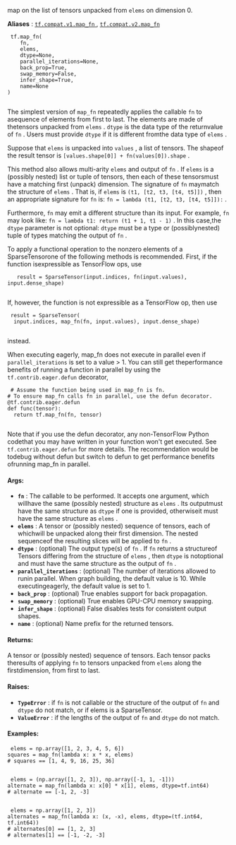 map on the list of tensors unpacked from  `elems`  on dimension 0.

**Aliases** : [ `tf.compat.v1.map_fn` ](/api_docs/python/tf/map_fn), [ `tf.compat.v2.map_fn` ](/api_docs/python/tf/map_fn)

```
 tf.map_fn(
    fn,
    elems,
    dtype=None,
    parallel_iterations=None,
    back_prop=True,
    swap_memory=False,
    infer_shape=True,
    name=None
)
 
```

The simplest version of  `map_fn`  repeatedly applies the callable  `fn`  to asequence of elements from first to last. The elements are made of thetensors unpacked from  `elems` .  `dtype`  is the data type of the returnvalue of  `fn` . Users must provide  `dtype`  if it is different fromthe data type of  `elems` .

Suppose that  `elems`  is unpacked into  `values` , a list of tensors. The shapeof the result tensor is  `[values.shape[0]] + fn(values[0]).shape` .

This method also allows multi-arity  `elems`  and output of  `fn` .  If  `elems` is a (possibly nested) list or tuple of tensors, then each of these tensorsmust have a matching first (unpack) dimension.  The signature of  `fn`  maymatch the structure of  `elems` .  That is, if  `elems`  is `(t1, [t2, t3, [t4, t5]])` , then an appropriate signature for  `fn`  is: `fn = lambda (t1, [t2, t3, [t4, t5]]):` .

Furthermore,  `fn`  may emit a different structure than its input.  For example, `fn`  may look like:  `fn = lambda t1: return (t1 + 1, t1 - 1)` .  In this case,the  `dtype`  parameter is not optional:  `dtype`  must be a type or (possiblynested) tuple of types matching the output of  `fn` .

To apply a functional operation to the nonzero elements of a SparseTensorone of the following methods is recommended. First, if the function isexpressible as TensorFlow ops, use

```
   result = SparseTensor(input.indices, fn(input.values), input.dense_shape)
 
```

If, however, the function is not expressible as a TensorFlow op, then use

```
 result = SparseTensor(
  input.indices, map_fn(fn, input.values), input.dense_shape)
 
```

instead.

When executing eagerly, map_fn does not execute in parallel even if `parallel_iterations`  is set to a value > 1. You can still get theperformance benefits of running a function in parallel by using the `tf.contrib.eager.defun`  decorator,

```
 # Assume the function being used in map_fn is fn.
# To ensure map_fn calls fn in parallel, use the defun decorator.
@tf.contrib.eager.defun
def func(tensor):
  return tf.map_fn(fn, tensor)
 
```

Note that if you use the defun decorator, any non-TensorFlow Python codethat you may have written in your function won't get executed. See `tf.contrib.eager.defun`  for more details. The recommendation would be todebug without defun but switch to defun to get performance benefits ofrunning map_fn in parallel.

#### Args:
- **`fn`** : The callable to be performed.  It accepts one argument, which willhave the same (possibly nested) structure as  `elems` .  Its outputmust have the same structure as  `dtype`  if one is provided, otherwiseit must have the same structure as  `elems` .
- **`elems`** : A tensor or (possibly nested) sequence of tensors, each of whichwill be unpacked along their first dimension.  The nested sequenceof the resulting slices will be applied to  `fn` .
- **`dtype`** : (optional) The output type(s) of  `fn` .  If  `fn`  returns a structureof Tensors differing from the structure of  `elems` , then  `dtype`  is notoptional and must have the same structure as the output of  `fn` .
- **`parallel_iterations`** : (optional) The number of iterations allowed to runin parallel. When graph building, the default value is 10. While executingeagerly, the default value is set to 1.
- **`back_prop`** : (optional) True enables support for back propagation.
- **`swap_memory`** : (optional) True enables GPU-CPU memory swapping.
- **`infer_shape`** : (optional) False disables tests for consistent output shapes.
- **`name`** : (optional) Name prefix for the returned tensors.


#### Returns:
A tensor or (possibly nested) sequence of tensors.  Each tensor packs theresults of applying  `fn`  to tensors unpacked from  `elems`  along the firstdimension, from first to last.

#### Raises:
- **`TypeError`** : if  `fn`  is not callable or the structure of the output of `fn`  and  `dtype`  do not match, or if elems is a SparseTensor.
- **`ValueError`** : if the lengths of the output of  `fn`  and  `dtype`  do not match.


#### Examples:


```
 elems = np.array([1, 2, 3, 4, 5, 6])
squares = map_fn(lambda x: x * x, elems)
# squares == [1, 4, 9, 16, 25, 36]
 
```

```
 elems = (np.array([1, 2, 3]), np.array([-1, 1, -1]))
alternate = map_fn(lambda x: x[0] * x[1], elems, dtype=tf.int64)
# alternate == [-1, 2, -3]
 
```

```
 elems = np.array([1, 2, 3])
alternates = map_fn(lambda x: (x, -x), elems, dtype=(tf.int64, tf.int64))
# alternates[0] == [1, 2, 3]
# alternates[1] == [-1, -2, -3]
 
```

